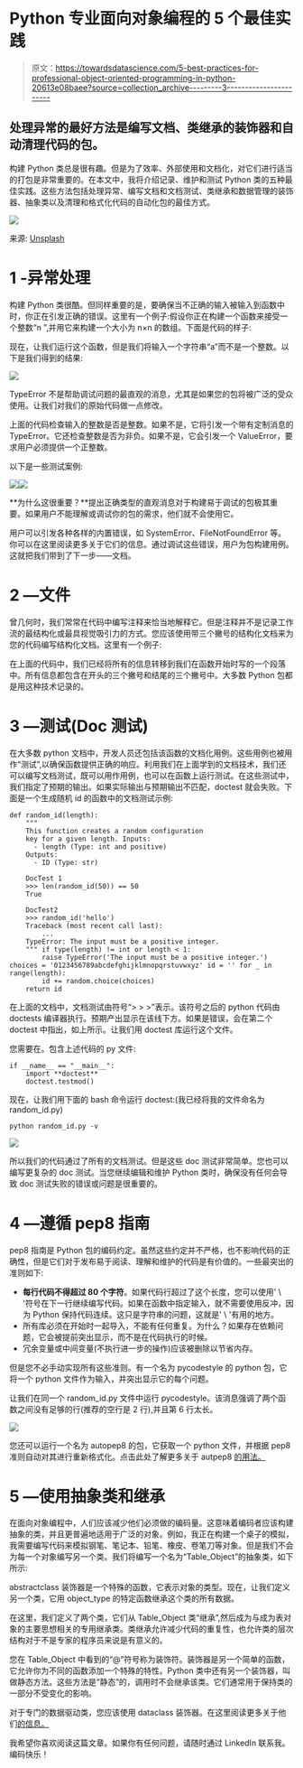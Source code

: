 # Python 专业面向对象编程的 5 个最佳实践

> 原文：<https://towardsdatascience.com/5-best-practices-for-professional-object-oriented-programming-in-python-20613e08baee?source=collection_archive---------3----------------------->

## 处理异常的最好方法是编写文档、类继承的装饰器和自动清理代码的包。

构建 Python 类总是很有趣。但是为了效率、外部使用和文档化，对它们进行适当的打包是非常重要的。在本文中，我将介绍记录、维护和测试 Python 类的五种最佳实践。这些方法包括处理异常、编写文档和文档测试、类继承和数据管理的装饰器、抽象类以及清理和格式化代码的自动化包的最佳方式。

![](img/59ab2fc606ede837cab1e29580cab3fb.png)

来源: [Unsplash](https://unsplash.com/photos/D9Zow2REm8U)

# **1 -异常处理**

构建 Python 类很酷。但同样重要的是，要确保当不正确的输入被输入到函数中时，你正在引发正确的错误。这里有一个例子:假设你正在构建一个函数来接受一个整数“n ”,并用它来构建一个大小为 n×n 的数组。下面是代码的样子:

现在，让我们运行这个函数，但是我们将输入一个字符串“a”而不是一个整数。以下是我们得到的结果:

![](img/9de104b074597b3fb43bb91063a4c619.png)

TypeError 不是帮助调试问题的最直观的消息，尤其是如果您的包将被广泛的受众使用。让我们对我们的原始代码做一点修改。

上面的代码检查输入的整数是否是整数。如果不是，它将引发一个带有定制消息的 TypeError。它还检查整数是否为非负。如果不是，它会引发一个 ValueError，要求用户必须提供一个正整数。

以下是一些测试案例:

![](img/f8e60af3ba3244e39debef5d93c253ea.png)![](img/ca41547e95f80c8d6c498a982d4fefbd.png)

**为什么这很重要？**提出正确类型的直观消息对于构建易于调试的包极其重要。如果用户不能理解或调试你的包的需求，他们就不会使用它。

用户可以引发各种各样的内置错误，如 SystemError、FileNotFoundError 等。你可以在这里阅读更多关于它们的信息。通过调试这些错误，用户为包构建用例。这就把我们带到了下一步——文档。

# **2 —文件**

曾几何时，我们常常在代码中编写注释来恰当地解释它。但是注释并不是记录工作流的最结构化或最具视觉吸引力的方式。您应该使用带三个撇号的结构化文档来为您的代码编写结构化文档。这里有一个例子:

在上面的代码中，我们已经将所有的信息转移到我们在函数开始时写的一个段落中。所有信息都包含在开头的三个撇号和结尾的三个撇号中。大多数 Python 包都是用这种技术记录的。

# **3 —测试(Doc 测试)**

在大多数 python 文档中，开发人员还包括该函数的文档化用例。这些用例也被用作“测试”,以确保函数提供正确的响应。利用我们在上面学到的文档技术，我们还可以编写文档测试，既可以用作用例，也可以在函数上运行测试。在这些测试中，我们指定了预期的输出。如果实际输出与预期输出不匹配，doctest 就会失败。下面是一个生成随机 id 的函数中的文档测试示例:

```
def random_id(length):
    """
    This function creates a random configuration 
    key for a given length. Inputs:
      - length (Type: int and positive)
    Outputs:
      - ID (Type: str)

    DocTest 1
    >>> len(random_id(50)) == 50
    True

    DocTest2
    >>> random_id('hello')
    Traceback (most recent call last):
        ...
    TypeError: The input must be a positive integer.
    """ if type(length) != int or length < 1:
        raise TypeError('The input must be a positive integer.') choices = '0123456789abcdefghijklmnopqrstuvwxyz' id = '' for _ in range(length):
        id += random.choice(choices)
    return id
```

在上面的文档中，文档测试由符号“> > >”表示。该符号之后的 python 代码由 doctests 编译器执行。预期产出显示在该线下方。如果是错误，会在第二个 doctest 中指出，如上所示。让我们用 doctest 库运行这个文件。

您需要在。包含上述代码的 py 文件:

```
if __name__ == "__main__":
    import **doctest**
    doctest.testmod()
```

现在，让我们用下面的 bash 命令运行 doctest:(我已经将我的文件命名为 random_id.py)

```
python random_id.py -v
```

![](img/60437cecf38a01feb6fa285985497582.png)

所以我们的代码通过了所有的文档测试。但是这些 doc 测试非常简单。您也可以编写更复杂的 doc 测试。当您继续编辑和维护 Python 类时，确保没有任何会导致 doc 测试失败的错误或问题是很重要的。

# **4 —遵循 pep8 指南**

pep8 指南是 Python 包的编码约定。虽然这些约定并不严格，也不影响代码的正确性，但是它们对于发布易于阅读、理解和维护的代码是有价值的。一些最突出的准则如下:

*   **每行代码不得超过 80 个字符**。如果代码行超过了这个长度，您可以使用' \ '符号在下一行继续编写代码。如果在函数中指定输入，就不需要使用反冲，因为 Python 保持代码连续。这只是字符串的问题，这就是' \ '有用的地方。
*   所有库必须在开始时一起导入，不能有任何重复。为什么？如果存在依赖问题，它会被提前突出显示，而不是在代码执行的时候。
*   冗余变量或中间变量(不执行进一步的操作)应该被删除以节省内存。

但是您不必手动实现所有这些准则。有一个名为 pycodestyle 的 python 包，它将一个 python 文件作为输入，并突出显示它的每个问题。

让我们在同一个 random_id.py 文件中运行 pycodestyle。该消息强调了两个函数之间没有足够的行(推荐的空行是 2 行),并且第 6 行太长。

![](img/fbbf82833115f9e9ea1c8caa8152518d.png)

您还可以运行一个名为 autopep8 的包，它获取一个 python 文件，并根据 pep8 准则自动对其进行重新格式化。点击此处了解更多关于 autpep8 [的用法。](https://pypi.org/project/autopep8/#usage)

# **5 —使用抽象类和继承**

在面向对象编程中，人们应该减少他们必须做的编码量。这意味着编码者应该构建抽象的类，并且更普遍地适用于广泛的对象。例如，我正在构建一个桌子的模拟，我需要编写代码来模拟钢笔、笔记本、铅笔、橡皮、卷笔刀等对象。但是我们不会为每一个对象编写另一个类。我们将编写一个名为“Table_Object”的抽象类，如下所示:

abstractclass 装饰器是一个特殊的函数，它表示对象的类型。现在，让我们定义另一个类，它用 object_type 的特定函数继承这个类的所有数据。

在这里，我们定义了两个类，它们从 Table_Object 类“继承”,然后成为与成为表对象的主要思想相关的专用继承类。类继承允许减少代码的重复性，也允许类的层次结构对于不是专家的程序员来说是有意义的。

您在 Table_Object 中看到的“@”符号称为装饰符。装饰器是另一个简单的函数，它允许你为不同的函数添加一个特殊的特性。Python 类中还有另一个装饰器，叫做静态方法。这些方法是“静态”的，调用时不会继承该类。它们通常用于保持类的一部分不受变化的影响。

对于专门的数据驱动类，您应该使用 dataclass 装饰器。在这里阅读更多关于他们[的信息。](https://realpython.com/python-data-classes/)

我希望你喜欢阅读这篇文章。如果你有任何问题，请随时通过 LinkedIn 联系我。编码快乐！